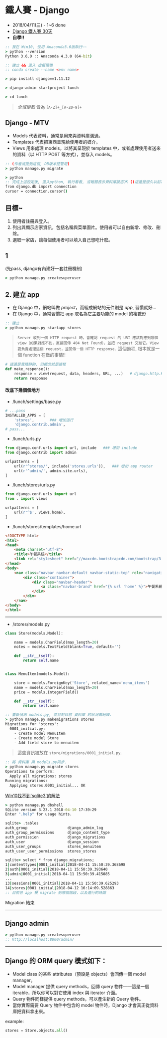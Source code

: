 # 鐵人賽 - Django
- 2018/04/11(三) - 1~6 done
- [Django 鐵人賽 30天](https://ithelp.ithome.com.tw/articles/10157091)
- **自學!!**

```cmd
:: 我在 Win10, 使用 Anaconda3.6版執行~~
> python --version
Python 3.6.0 :: Anaconda 4.3.0 (64-bit)

:: 建立 && 進入 虛擬環境
:: conda create --name <env name>

> pip install django==1.11.12

> django-admin startproject lunch

> cd lunch
```

> *全域變數* 皆為 `[A-Z]+_[A-Z0-9]+`


## Django - MTV
* Models 代表資料，通常是用來與資料庫溝通。
* Templates 代表把東西呈現給使用者的媒介。
* Views 用來處理 models，以將其呈現於 templates 中，或者處理使用者送來的資料（以 HTTP POST 等方式），並存入 models。

```cmd
:: (作者沒提到這個, DB版本控管用)
> python manage.py migrate

> python
:: 完成上述設定後, 進入python, 執行看看, 沒報錯表示資料庫設定OK ((這邊是很久以前寫的, 但好像會出錯!!))
from django.db import connection
cursor = connection.cursor()
```


## 目標~
1. 使用者註冊與登入。
2. 列出與顯示店家資訊，包括名稱與菜單圖片。使用者可以自由新增、修改、刪除。
3. 選取一家店，讓每個使用者可以填入自己想吃什麼。


## 1
(先pass, django有內建好一套註冊機制)
```cmd
> python manage.py createsuperuser
```


## 2. 建立 app
- 在 Django 中，網站叫做 _project_，而組成網站的元件則是 _app_, 習慣就好...
- 在 Django 中，通常習慣把 app 取名為它主要功能的 model 的複數形

```cmd
:: 建立 
> python manage.py startapp stores
```


> `Server 收到一個 HTTP request 時，會確認 request 的 URI 應該對應到哪個 view（如果對應不到，直接回傳 404 Not Found），並把 request 交給它。View 要負責處理這個 request，並回傳一個 HTTP response.` 這個過程, 根本就是一個 function 在做的事情!! 

```py
# 這邊是我瞎掰的, 但概念就是這樣
def make_response():
    response = view(request, data, headers, URL, ...)   # django.http.HttpResponse 物件
    return response
```

#### 改底下幾個個地方
* /lunch/settings/base.py
```py
# ...pass
INSTALLED_APPS = [
    'stores',       ### 增加這行
    'django.contrib.admin',
# pass...
```
* /lunch/urls.py
```py
from django.conf.urls import url, include   ### 增加 include
from django.contrib import admin

urlpatterns = [
    url(r'^stores/', include('stores.urls')),   ### 增加 app router
    url(r'^admin/', admin.site.urls),
]
```
* /lunch/stores/urls.py
```py
from django.conf.urls import url
from . import views

urlpatterns = [
    url(r'^$', views.home),
]
```
* /lunch/stores/templates/home.url
```html
<!DOCTYPE html>
<html>
<head>
    <meta charset="utf-8">
    <title>午餐系統</title>
    <link rel="stylesheet" href="//maxcdn.bootstrapcdn.com/bootstrap/3.2.0/css/bootstrap.min.css">
</head>
<body>
    <nav class="navbar navbar-default navbar-static-top" role="navigation">
        <div class="container">
            <div class="navbar-header">
                <a class="navbar-brand" href="{% url 'home' %}">午餐系統</a>
            </div>
        </div>
    </nav>
</body>
</html>
```

----------------------------------------------

* /stores/models.py
```py
class Store(models.Model):

    name = models.CharField(max_length=20)
    notes = models.TextField(blank=True, default='')

    def __str__(self):
        return self.name


class MenuItem(models.Model):

    store = models.ForeignKey('Store', related_name='menu_items')
    name = models.CharField(max_length=20)
    price = models.IntegerField()

    def __str__(self):
        return self.name
```

```cmd
:: 重新偵測 models.py, 並且對目前 資料庫 的狀況做紀錄.
> python manage.py makemigrations stores
Migrations for 'stores':
  0001_initial.py:
    - Create model MenuItem
    - Create model Store
    - Add field store to menuitem
```
> 這些資訊被放在 `store/migrations/0001_initial.py`. 

```cmd
:: 將 資料庫 與 models.py同步.
> python manage.py migrate stores
Operations to perform:
  Apply all migrations: stores
Running migrations:
  Applying stores.0001_initial... OK
```


[Win10找不到'sqlite3'的解法](https://stackoverflow.com/questions/4578231/error-while-accessing-sqlite3-shell-from-django-application/4578325)
```cmd
> python manage.py dbshell
SQLite version 3.23.1 2018-04-10 17:39:29
Enter ".help" for usage hints.

sqlite> .tables
auth_group                  django_admin_log
auth_group_permissions      django_content_type
auth_permission             django_migrations
auth_user                   django_session
auth_user_groups            stores_menuitem
auth_user_user_permissions  stores_stores

sqlite> select * from django_migrations;
1|contenttypes|0001_initial|2018-04-11 15:50:39.368698
2|auth|0001_initial|2018-04-11 15:50:39.393640
3|admin|0001_initial|2018-04-11 15:50:39.415085
...
13|sessions|0001_initial|2018-04-11 15:50:39.625293
14|stores|0001_initial|2018-04-12 16:14:09.528863
:: 目前各 app 被 migrate 到哪個階段，以及進行的時間
```

Migration 結束

-------------------------------------------

## Django admin
```cmd
> python manage.py createsuperuser
:: http://localhost:8000/admin/
```

-------------------------------------------

## Django 的 ORM query 模式如下：
* Model class 的某些 attributes（預設是 objects）會回傳一個 model manager。
* Model manager 提供 query methods，回傳 query 物件——這是一個 iterable，所以你可以對它使用 index 與 iterator 介面。
* Query 物件同樣提供 query methods，可以產生新的 Query 物件。
* 當你實際需要 Query 物件中包含的 model 物件時，Django 才會真正從資料庫把資料拿出來。

example:
```py
stores = Store.objects.all()
```